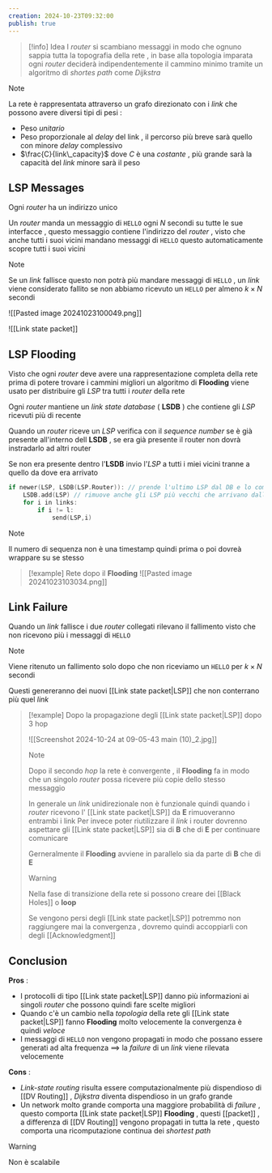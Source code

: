 ```yaml
---
creation: 2024-10-23T09:32:00
publish: true
---
```

>[!info] Idea
>I *router* si scambiano messaggi in modo che ognuno sappia tutta la topografia della rete , in base alla topologia imparata ogni *router* deciderà indipendentemente il cammino minimo tramite un algoritmo di *shortes path* come *Dijkstra*

>[!note] 
>La rete è rappresentata attraverso un grafo direzionato con i *link* che possono avere diversi tipi di pesi : 
>+ Peso *unitario*
>+ Peso proporzionale al *delay* del link , il percorso più breve sarà quello con minore *delay* complessivo
>+ $\frac{C}{link\_capacity}$ dove $C$ è una *costante* , più grande sarà la capacità del *link* minore sarà il peso 

## LSP Messages

Ogni *router* ha un indirizzo unico 

Un *router* manda un messaggio di `HELLO` ogni $N$ secondi su tutte le sue interfacce , questo messaggio contiene l'indirizzo del *router* , visto che anche tutti i suoi vicini mandano messaggi di `HELLO` questo automaticamente scopre tutti i suoi vicini

>[!note] 
>Se un *link* fallisce questo non potrà più mandare messaggi di `HELLO` , un *link* viene considerato fallito se non abbiamo ricevuto un `HELLO` per almeno $k\times N$ secondi

![[Pasted image 20241023100049.png]]

![[Link state packet]]

## LSP Flooding

Visto che ogni *router* deve avere una rappresentazione completa della rete prima di potere trovare i cammini migliori un algoritmo di **Flooding** viene usato per distribuire gli *LSP* tra tutti i *router* della rete 

Ogni *router* mantiene un *link state database* ( **LSDB** ) che contiene gli *LSP* ricevuti più di recente 

Quando un *router* riceve un *LSP* verifica con il *sequence number* se è già presente all'interno dell **LSDB** , se era già presente il router non dovrà instradarlo ad altri router 

Se non era presente dentro l'**LSDB** invio l'*LSP* a tutti i miei vicini tranne a quello da dove era arrivato 

```c
if newer(LSP, LSDB(LSP.Router)): // prende l'ultimo LSP dal DB e lo compara con quello che ci è arrivato
	LSDB.add(LSP) // rimuove anche gli LSP più vecchi che arrivano dallo stesso router
	for i in links:
		if i != l:
			send(LSP,i) 
```

>[!note] 
>Il numero di sequenza non è una timestamp quindi prima o poi dovreà wrappare su se stesso 

>[!example] 
>Rete dopo il **Flooding**
>![[Pasted image 20241023103034.png]]
## Link Failure

Quando un *link* fallisce i due *router* collegati rilevano il fallimento visto che non ricevono più i messaggi di `HELLO` 
>[!note] 
>Viene ritenuto un fallimento solo dopo che non riceviamo un `HELLO` per $k\times N$ secondi

Questi genereranno dei nuovi [[Link state packet|LSP]] che non conterrano più quel *link* 

>[!example] 
>Dopo la propagazione degli [[Link state packet|LSP]] dopo 3 hop 
>
>![[Screenshot 2024-10-24 at 09-05-43 main (10)_2.jpg]]
>
>>[!note] 
>>Dopo il secondo *hop* la rete è convergente , il **Flooding** fa in modo che un singolo *router* possa ricevere più copie dello stesso messaggio
>
>In generale un *link* unidirezionale non è funzionale quindi quando i *router* ricevono l' [[Link state packet|LSP]] da **E** rimuoveranno entrambi i link 
>Per invece poter riutilizzare il *link* i router dovrenno aspettare gli [[Link state packet|LSP]] sia di **B** che di **E** per continuare comunicare
>
>Gerneralmente il **Flooding** avviene in parallelo sia da parte di **B** che di **E** 
>
>>[!warning] 
>>Nella fase di transizione della rete si possono creare dei [[Black Holes]] o **loop** 
>>
>>Se vengono persi degli [[Link state packet|LSP]] potremmo non raggiungere mai la convergenza , dovremo quindi accoppiarli con degli [[Acknowledgment]]
## Conclusion

**Pros** :

+ I protocolli di tipo [[Link state packet|LSP]] danno più informazioni ai singoli *router* che possono quindi fare scelte migliori 
+ Quando c'è un cambio nella *topologia* della rete gli [[Link state packet|LSP]] fanno **Flooding** molto velocemente la convergenza è quindi *veloce*
+ I messaggi di `HELLO` non vengono propagati in modo che possano essere generati ad alta frequenza $\implies$ la *failure* di un *link* viene rilevata velocemente

**Cons** : 

+ *Link-state routing* risulta essere computazionalmente più dispendioso di [[DV Routing]] , *Dijkstra* diventa dispendioso in un grafo grande 
+ Un network molto grande comporta una maggiore probabilità di *failure* , questo comporta [[Link state packet|LSP]] **Flooding** , questi [[packet]] , a differenza di [[DV Routing]] vengono propagati in tutta la rete , questo comporta una ricomputazione continua dei *shortest path*

>[!warning] 
>Non è scalabile 

